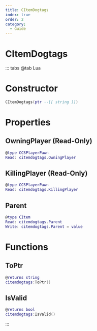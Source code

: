 ```yaml
---
title: CItemDogtags
index: true
order: 2
category:
  - Guide
---
```


# CItemDogtags

::: tabs
@tab Lua
# Constructor
```lua
CItemDogtags(ptr --[[ string ]])
```
# Properties
## OwningPlayer (Read-Only)
```lua
@type CCSPlayerPawn
Read: citemdogtags.OwningPlayer
```
## KillingPlayer (Read-Only)
```lua
@type CCSPlayerPawn
Read: citemdogtags.KillingPlayer
```
## Parent 
```lua
@type CItem
Read: citemdogtags.Parent
Write: citemdogtags.Parent = value
```
# Functions
## ToPtr
```lua
@returns string
citemdogtags:ToPtr()
```
## IsValid
```lua
@returns bool
citemdogtags:IsValid()
```

:::